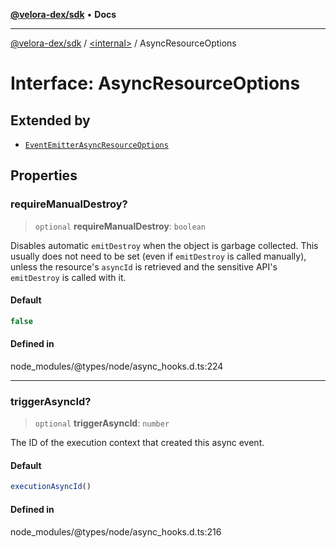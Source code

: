 [**@velora-dex/sdk**](../../README.md) • **Docs**

***

[@velora-dex/sdk](../../globals.md) / [\<internal\>](../README.md) / AsyncResourceOptions

# Interface: AsyncResourceOptions

## Extended by

- [`EventEmitterAsyncResourceOptions`](../namespaces/EventEmitter/interfaces/EventEmitterAsyncResourceOptions.md)

## Properties

### requireManualDestroy?

> `optional` **requireManualDestroy**: `boolean`

Disables automatic `emitDestroy` when the object is garbage collected.
This usually does not need to be set (even if `emitDestroy` is called
manually), unless the resource's `asyncId` is retrieved and the
sensitive API's `emitDestroy` is called with it.

#### Default

```ts
false
```

#### Defined in

node\_modules/@types/node/async\_hooks.d.ts:224

***

### triggerAsyncId?

> `optional` **triggerAsyncId**: `number`

The ID of the execution context that created this async event.

#### Default

```ts
executionAsyncId()
```

#### Defined in

node\_modules/@types/node/async\_hooks.d.ts:216
